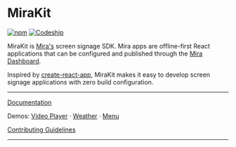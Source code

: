 # MiraKit

[![npm](https://img.shields.io/npm/v/mira-kit.svg)](https://www.npmjs.com/package/mira-kit) [![Codeship](https://img.shields.io/codeship/c58d4e70-9d48-0134-e482-0ad6b5578a26/master.svg)](https://app.codeship.com/projects/188612)

MiraKit is [Mira's](https://getmira.com) screen signage SDK. Mira apps are offline-first React applications that can be configured and published through the [Mira Dashboard](https://dash.getmira.com).

Inspired by [create-react-app](https://github.com/facebook/create-react-app), MiraKit makes it easy to develop screen signage applications with zero build configuration.

---

[Documentation](https://mirainc.github.io/mira-kit/)

Demos:
[Video Player](https://mira-kit-video-example.netlify.com) ·
[Weather](https://mira-kit-weather-example.netlify.com) ·
[Menu](https://mira-kit-menu-example.netlify.com)

[Contributing Guidelines](CONTRIBUTING.md)

---
